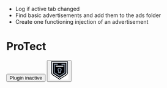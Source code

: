 - Log if active tab changed 
- Find basic advertisements and add them to the ads folder
- Create one functioning injection of an advertisement








<!DOCTYPE html>
<html lang="en">
<head>
    <meta charset="UTF-8">
    <meta name="viewport" content="width=device-width, initial-scale=1.0">
    <title>ProTect PopUp</title>
    <link rel="stylesheet" type="text/css" href="popup.css" />
</head>

<h1 id="title"> ProTect </h1>
<body>
<button id="colorButton">Plugin inactive</button>
<button id="activatePluginButton" type="submit">
    <img src="../icons/sw-48.png" alt="buttonpng" border="0" />
</button>
<script src="popup.js"></script>
</body>
</html>